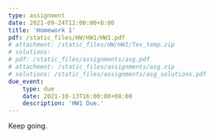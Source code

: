 ```yaml
---
type: assignment
date: 2021-09-24T12:00:00+8:00
title: 'Homework 1'
pdf: /static_files/HW/HW1/HW1.pdf
# attachment: /static_files/HW/HW1/Tex_temp.zip
# solutions:
# pdf: /static_files/assignments/asg.pdf
# attachment: /static_files/assignments/asg.zip
# solutions: /static_files/assignments/asg_solutions.pdf
due_event: 
    type: due
    date: 2021-10-13T16:00:00+08:00
    description: 'HW1 Due.'
---
```

Keep going.


